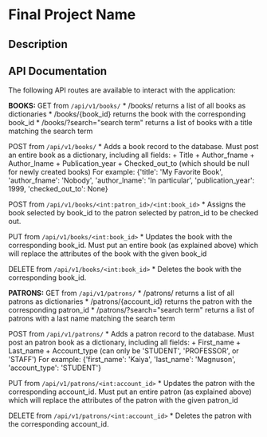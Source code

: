 # Final Project Name

## Description

## API Documentation
The following API routes are available to interact with the application:

**BOOKS:**
GET from `/api/v1/books/`
	* /books/ returns a list of all books as dictionaries 
	* /books/{book_id} returns the book with the corresponding book_id
	* /books/?search="search term" returns a list of books with a title matching the search term

POST from `/api/v1/books/`
	* Adds a book record to the database. Must post an entire book as a dictionary, including all fields:
		+ Title
		+ Author_fname
		+ Author_lname
		+ Publication_year
		+ Checked_out_to (which should be null for newly created books)
For example: 
    {'title': 'My Favorite Book', 'author_fname': 'Nobody', 'author_lname': 'In particular', 'publication_year': 1999, 'checked_out_to': None}
	
POST from `/api/v1/books/<int:patron_id>/<int:book_id>`
	* Assigns the book selected by book_id to the patron selected by patron_id to be checked out.

PUT from `/api/v1/books/<int:book_id>`
	* Updates the book with the corresponding book_id. Must put an entire book (as explained above) which will replace the attributes of the book with the given book_id

DELETE from `/api/v1/books/<int:book_id>`
	* Deletes the book with the corresponding book_id.

**PATRONS:**
GET from `/api/v1/patrons/`
	* /patrons/ returns a list of all patrons as dictionaries 
	* /patrons/{account_id} returns the patron with the corresponding patron_id
	* /patrons/?search="search term" returns a list of patrons with a last name matching the search term

POST from `/api/v1/patrons/`
	* Adds a patron record to the database. Must post an patron book as a dictionary, including all fields:
		+ First_name
		+ Last_name
		+ Account_type (can only be 'STUDENT', 'PROFESSOR', or 'STAFF')
For example: 
    {'first_name': 'Kaiya', 'last_name': 'Magnuson', 'account_type': 'STUDENT'}

PUT from `/api/v1/patrons/<int:account_id>`
	* Updates the patron with the corresponding account_id. Must put an entire patron (as explained above) which will replace the attributes of the patron with the given patron_id

DELETE from `/api/v1/patrons/<int:account_id>`
	* Deletes the patron with the corresponding account_id.

